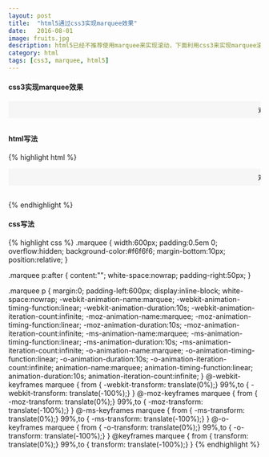 ```yaml
---
layout: post
title:  "html5通过css3实现marquee效果"
date:   2016-08-01
image: fruits.jpg
description: html5已经不推荐使用marquee来实现滚动，下面利用css3来实现marquee滚动效果
category: html
tags: [css3, marquee, html5]
---
```


#### css3实现marquee效果
<style>
.marquee {
  width: 100%;
  padding: 0.5em 0;
  margin: 0 auto;
  overflow: hidden;
  background-color: #f6f6f6;
  margin-bottom: 30px;
  position: relative;
  text-align: left;
}

.marquee p:after {
  content: "";
  white-space: nowrap;
  padding-right: 50px;
}

.marquee p {
  margin: 0;
  padding-left: 100%;
  display: inline-block;
  white-space: nowrap;
  -webkit-animation-name: marquee;
  -webkit-animation-timing-function: linear;
  -webkit-animation-duration: 10s;
  -webkit-animation-iteration-count: infinite;
  -moz-animation-name: marquee;
  -moz-animation-timing-function: linear;
  -moz-animation-duration: 10s;
  -moz-animation-iteration-count: infinite;
  -ms-animation-name: marquee;
  -ms-animation-timing-function: linear;
  -ms-animation-duration: 10s;
  -ms-animation-iteration-count: infinite;
  -o-animation-name: marquee;
  -o-animation-timing-function: linear;
  -o-animation-duration: 10s;
  -o-animation-iteration-count: infinite;
  animation-name: marquee;
  animation-timing-function: linear;
  animation-duration: 10s;
  animation-iteration-count: infinite;
  text-align: left;
}

@-webkit-keyframes marquee {
  from {
    -webkit-transform: translate(0);
  }

  to {
    -webkit-transform: translate(-150%);
  }
}

@-moz-keyframes marquee {
  from {
    -moz-transform: translate(0);
  }

  to {
    -moz-transform: translate(-150%);
  }
}

@-ms-keyframes marquee {
  from {
    -ms-transform: translate(0);
  }

  to {  
    -ms-transform: translate(-150%);
  }
}

@-o-keyframes marquee {
  from {
    -o-transform: translate(0);
  }

  to {
    -o-transform: translate(-150%);
  }
}

@keyframes marquee {
  from {
    transform: translate(0);
  }

  to {
    transform: translate(-150%);
  }
}
</style>
<div class="marquee">
<p>欢迎来到App Hack.</p>
</div>


#### html写法
{% highlight html %}
<div class="marquee">
<p>欢迎来到App Hack.</p>
</div>
{% endhighlight %}


#### css写法
{% highlight css %}
.marquee {
  width:600px;
  padding:0.5em 0;
  overflow:hidden;
  background-color:#f6f6f6;
  margin-bottom:10px;
  position:relative;
}

.marquee p:after {
  content:"";
  white-space:nowrap;
  padding-right:50px;
}

.marquee p {
  margin:0;
  padding-left:600px;
  display:inline-block;
  white-space:nowrap;
  -webkit-animation-name:marquee;
  -webkit-animation-timing-function:linear;
  -webkit-animation-duration:10s;
  -webkit-animation-iteration-count:infinite;
  -moz-animation-name:marquee;
  -moz-animation-timing-function:linear;
  -moz-animation-duration:10s;
  -moz-animation-iteration-count:infinite;
  -ms-animation-name:marquee;
  -ms-animation-timing-function:linear;
  -ms-animation-duration:10s;
  -ms-animation-iteration-count:infinite;
  -o-animation-name:marquee;
  -o-animation-timing-function:linear;
  -o-animation-duration:10s;
  -o-animation-iteration-count:infinite;
  animation-name:marquee;
  animation-timing-function:linear;
  animation-duration:10s;
  animation-iteration-count:infinite;
}
@-webkit-keyframes marquee {
  from   { -webkit-transform: translate(0%);}
  99%,to { -webkit-transform: translate(-100%);}
}
@-moz-keyframes marquee {
  from   { -moz-transform: translate(0%);}
  99%,to { -moz-transform: translate(-100%);}
}
@-ms-keyframes marquee {
  from   { -ms-transform: translate(0%);}
  99%,to { -ms-transform: translate(-100%);}
}
@-o-keyframes marquee {
  from   { -o-transform: translate(0%);}
  99%,to { -o-transform: translate(-100%);}
}
@keyframes marquee {
  from   { transform: translate(0%);}
  99%,to { transform: translate(-100%);}
}
{% endhighlight %}





